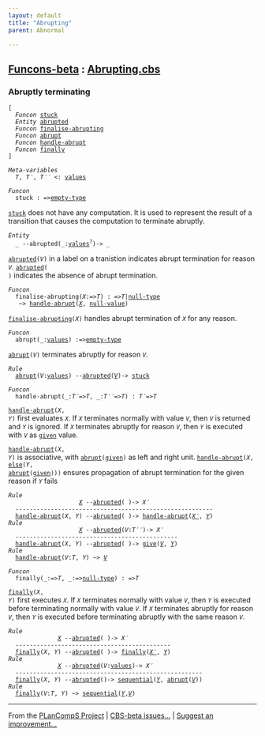 ```yaml
---
layout: default
title: "Abrupting"
parent: Abnormal

---
```


[Funcons-beta] : [Abrupting.cbs]
-----------------------------

### Abruptly terminating

<div class="highlighter-rouge"><pre class="highlight"><code>[
  <i class="keyword">Funcon</i> <span class="name"><a href="#Name_stuck">stuck</a></span>
  <i class="keyword">Entity</i> <span class="name"><a href="#Name_abrupted">abrupted</a></span>
  <i class="keyword">Funcon</i> <span class="name"><a href="#Name_finalise-abrupting">finalise-abrupting</a></span>
  <i class="keyword">Funcon</i> <span class="name"><a href="#Name_abrupt">abrupt</a></span>
  <i class="keyword">Funcon</i> <span class="name"><a href="#Name_handle-abrupt">handle-abrupt</a></span>
  <i class="keyword">Funcon</i> <span class="name"><a href="#Name_finally">finally</a></span>
]</code></pre></div>



<div class="highlighter-rouge"><pre class="highlight"><code><i class="keyword">Meta-variables</i>
  <span id="PartVariable_T"><i class="var">T</i></span>, <span id="PartVariable_T'"><i class="var">T&prime;</i></span>, <span id="PartVariable_T''"><i class="var">T&prime;&prime;</i></span> <: <span class="name"><a href="../../../Values/Value-Types/index.html#Name_values">values</a></span></code></pre></div>



<div class="highlighter-rouge"><pre class="highlight"><code><i class="keyword">Funcon</i>
  <span class="name"><span id="Name_stuck">stuck</span></span> : =><span class="name"><a href="../../../Values/Value-Types/index.html#Name_empty-type">empty-type</a></span></code></pre></div>

  <code><span class="name"><a href="#Name_stuck">stuck</a></span></code> does not have any computation. It is used to represent the result of
  a transition that causes the computation to terminate abruptly.



<div class="highlighter-rouge"><pre class="highlight"><code><i class="keyword">Entity</i>
  _ --<span class="ent-name"><span id="Name_abrupted">abrupted</span></span>(_:<span class="name"><a href="../../../Values/Value-Types/index.html#Name_values">values</a></span><sup class="sup">?</sup>)-> _</code></pre></div>


  <code><span class="name"><a href="#Name_abrupted">abrupted</a></span>(<i class="var">V</i>)</code> in a label on a tranistion indicates abrupt termination for
  reason <code><i class="var">V</i></code>. <code><span class="name"><a href="#Name_abrupted">abrupted</a></span>( )</code> indicates the absence of abrupt termination.



<div class="highlighter-rouge"><pre class="highlight"><code><i class="keyword">Funcon</i>
  <span class="name"><span id="Name_finalise-abrupting">finalise-abrupting</span></span>(<span id="Variable153_X"><i class="var">X</i></span>:=><span id="Variable158_T"><i class="var">T</i></span>) : =><span id="Variable173_T"><i class="var">T</i></span>|<span class="name"><a href="../../../Values/Primitive/Null/index.html#Name_null-type">null-type</a></span>
   ~> <span class="name"><a href="#Name_handle-abrupt">handle-abrupt</a></span>(<a href="#Variable153_X"><i class="var">X</i></a>, <span class="name"><a href="../../../Values/Primitive/Null/index.html#Name_null-value">null-value</a></span>)</code></pre></div>


  <code><span class="name"><a href="#Name_finalise-abrupting">finalise-abrupting</a></span>(<i class="var">X</i>)</code> handles abrupt termination of <code><i class="var">X</i></code> for any reason.



<div class="highlighter-rouge"><pre class="highlight"><code><i class="keyword">Funcon</i>
  <span class="name"><span id="Name_abrupt">abrupt</span></span>(_:<span class="name"><a href="../../../Values/Value-Types/index.html#Name_values">values</a></span>) :=><span class="name"><a href="../../../Values/Value-Types/index.html#Name_empty-type">empty-type</a></span></code></pre></div>

  <code><span class="name"><a href="#Name_abrupt">abrupt</a></span>(<i class="var">V</i>)</code> terminates abruptly for reason <code><i class="var">V</i></code>.

<div class="highlighter-rouge"><pre class="highlight"><code><i class="keyword">Rule</i>
  <span class="name"><a href="#Name_abrupt">abrupt</a></span>(<span id="Variable300_V"><i class="var">V</i></span>:<span class="name"><a href="../../../Values/Value-Types/index.html#Name_values">values</a></span>) --<span class="ent-name"><a href="#Name_abrupted">abrupted</a></span>(<a href="#Variable300_V"><i class="var">V</i></a>)-> <span class="name"><a href="#Name_stuck">stuck</a></span></code></pre></div>



<div class="highlighter-rouge"><pre class="highlight"><code><i class="keyword">Funcon</i>
  <span class="name"><span id="Name_handle-abrupt">handle-abrupt</span></span>(_:<span id="Variable344_T'"><i class="var">T&prime;</i></span>=><span id="Variable350_T"><i class="var">T</i></span>, _:<span id="Variable363_T''"><i class="var">T&prime;&prime;</i></span>=><span id="Variable369_T"><i class="var">T</i></span>) : <span id="Variable385_T'"><i class="var">T&prime;</i></span>=><span id="Variable391_T"><i class="var">T</i></span></code></pre></div>

  <code><span class="name"><a href="#Name_handle-abrupt">handle-abrupt</a></span>(<i class="var">X</i>, <i class="var">Y</i>)</code> first evaluates <code><i class="var">X</i></code>. If <code><i class="var">X</i></code> terminates normally with
  value <code><i class="var">V</i></code>, then <code><i class="var">V</i></code> is returned and <code><i class="var">Y</i></code> is ignored. If <code><i class="var">X</i></code> terminates abruptly
  for reason <code><i class="var">V</i></code>, then <code><i class="var">Y</i></code> is executed with <code><i class="var">V</i></code> as <code><span class="name"><a href="../../Normal/Giving/index.html#Name_given">given</a></span></code> value.

  <code><span class="name"><a href="#Name_handle-abrupt">handle-abrupt</a></span>(<i class="var">X</i>, <i class="var">Y</i>)</code> is associative, with <code><span class="name"><a href="#Name_abrupt">abrupt</a></span>(<span class="name"><a href="../../Normal/Giving/index.html#Name_given">given</a></span>)</code> as left and right
  unit. <code><span class="name"><a href="#Name_handle-abrupt">handle-abrupt</a></span>(<i class="var">X</i>, <span class="name"><a href="../Failing/index.html#Name_else">else</a></span>(<i class="var">Y</i>, <span class="name"><a href="#Name_abrupt">abrupt</a></span>(<span class="name"><a href="../../Normal/Giving/index.html#Name_given">given</a></span>)))</code> ensures propagation of 
  abrupt termination for the given reason if <code><i class="var">Y</i></code> fails

<div class="highlighter-rouge"><pre class="highlight"><code><i class="keyword">Rule</i>
                    <a href="#Variable690_X"><i class="var">X</i></a> --<span class="ent-name"><a href="#Name_abrupted">abrupted</a></span>( )-> <span id="Variable677_X'"><i class="var">X&prime;</i></span>
  --------------------------------------------------------
  <span class="name"><a href="#Name_handle-abrupt">handle-abrupt</a></span>(<span id="Variable690_X"><i class="var">X</i></span>, <span id="Variable695_Y"><i class="var">Y</i></span>) --<span class="ent-name"><a href="#Name_abrupted">abrupted</a></span>( )-> <span class="name"><a href="#Name_handle-abrupt">handle-abrupt</a></span>(<a href="#Variable677_X'"><i class="var">X&prime;</i></a>, <a href="#Variable695_Y"><i class="var">Y</i></a>)
<i class="keyword">Rule</i>
                    <a href="#Variable789_X"><i class="var">X</i></a> --<span class="ent-name"><a href="#Name_abrupted">abrupted</a></span>(<span id="Variable752_V"><i class="var">V</i></span>:<i class="var">T&prime;&prime;</i>)-> <span id="Variable776_X'"><i class="var">X&prime;</i></span>
  ----------------------------------------------
  <span class="name"><a href="#Name_handle-abrupt">handle-abrupt</a></span>(<span id="Variable789_X"><i class="var">X</i></span>, <span id="Variable794_Y"><i class="var">Y</i></span>) --<span class="ent-name"><a href="#Name_abrupted">abrupted</a></span>( )-> <span class="name"><a href="../../Normal/Giving/index.html#Name_give">give</a></span>(<a href="#Variable752_V"><i class="var">V</i></a>, <a href="#Variable794_Y"><i class="var">Y</i></a>)
<i class="keyword">Rule</i>
  <span class="name"><a href="#Name_handle-abrupt">handle-abrupt</a></span>(<span id="Variable842_V"><i class="var">V</i></span>:<i class="var">T</i>, <span id="Variable853_Y"><i class="var">Y</i></span>) ~> <a href="#Variable842_V"><i class="var">V</i></a></code></pre></div>



<div class="highlighter-rouge"><pre class="highlight"><code><i class="keyword">Funcon</i>
  <span class="name"><span id="Name_finally">finally</span></span>(_:=><span id="Variable878_T"><i class="var">T</i></span>, _:=><span class="name"><a href="../../../Values/Primitive/Null/index.html#Name_null-type">null-type</a></span>) : =><span id="Variable904_T"><i class="var">T</i></span></code></pre></div>

  <code><span class="name"><a href="#Name_finally">finally</a></span>(<i class="var">X</i>, <i class="var">Y</i>)</code> first executes <code><i class="var">X</i></code>. If <code><i class="var">X</i></code> terminates normally with 
  value <code><i class="var">V</i></code>, then <code><i class="var">Y</i></code> is executed before terminating normally with value <code><i class="var">V</i></code>.
  If <code><i class="var">X</i></code> terminates abruptly for reason <code><i class="var">V</i></code>, then <code><i class="var">Y</i></code> is executed before
  terminating abruptly with the same reason <code><i class="var">V</i></code>.

<div class="highlighter-rouge"><pre class="highlight"><code><i class="keyword">Rule</i>
              <a href="#Variable1094_X"><i class="var">X</i></a> --<span class="ent-name"><a href="#Name_abrupted">abrupted</a></span>( )-> <span id="Variable1081_X'"><i class="var">X&prime;</i></span>
  --------------------------------------------
  <span class="name"><a href="#Name_finally">finally</a></span>(<span id="Variable1094_X"><i class="var">X</i></span>, <span id="Variable1099_Y"><i class="var">Y</i></span>) --<span class="ent-name"><a href="#Name_abrupted">abrupted</a></span>( )-> <span class="name"><a href="#Name_finally">finally</a></span>(<a href="#Variable1081_X'"><i class="var">X&prime;</i></a>, <a href="#Variable1099_Y"><i class="var">Y</i></a>)
<i class="keyword">Rule</i>
              <a href="#Variable1189_X"><i class="var">X</i></a> --<span class="ent-name"><a href="#Name_abrupted">abrupted</a></span>(<span id="Variable1156_V"><i class="var">V</i></span>:<span class="name"><a href="../../../Values/Value-Types/index.html#Name_values">values</a></span>)-> <span id="Variable1176_X'"><i class="var">X&prime;</i></span>
  -----------------------------------------------------
  <span class="name"><a href="#Name_finally">finally</a></span>(<span id="Variable1189_X"><i class="var">X</i></span>, <span id="Variable1194_Y"><i class="var">Y</i></span>) --<span class="ent-name"><a href="#Name_abrupted">abrupted</a></span>()-> <span class="name"><a href="../../Normal/Flowing/index.html#Name_sequential">sequential</a></span>(<a href="#Variable1194_Y"><i class="var">Y</i></a>, <span class="name"><a href="#Name_abrupt">abrupt</a></span>(<a href="#Variable1156_V"><i class="var">V</i></a>))
<i class="keyword">Rule</i>
  <span class="name"><a href="#Name_finally">finally</a></span>(<span id="Variable1249_V"><i class="var">V</i></span>:<i class="var">T</i>, <span id="Variable1260_Y"><i class="var">Y</i></span>) ~> <span class="name"><a href="../../Normal/Flowing/index.html#Name_sequential">sequential</a></span>(<a href="#Variable1260_Y"><i class="var">Y</i></a>,<a href="#Variable1249_V"><i class="var">V</i></a>)</code></pre></div>

  

____

From the [PLanCompS Project] | [CBS-beta issues...] | [Suggest an improvement...]

[Abrupting.cbs]: Abrupting.cbs 
  "CBS SOURCE FILE"
[Funcons-beta]: /CBS-beta/docs/Funcons-beta
  "FUNCONS-BETA"
[Unstable-Funcons-beta]: /CBS-beta/docs/Unstable-Funcons-beta
  "UNSTABLE-FUNCONS-BETA"
[Languages-beta]: /CBS-beta/docs/Languages-beta
  "LANGUAGES-BETA"
[Unstable-Languages-beta]: /CBS-beta/docs/Unstable-Languages-beta
  "UNSTABLE-LANGUAGES-BETA"
[CBS-beta]: /CBS-beta "CBS-BETA"
[PLanCompS Project]: https://plancomps.github.io
  "PROGRAMMING LANGUAGE COMPONENTS AND SPECIFICATIONS PROJECT HOME PAGE"
[CBS-beta issues...]: https://github.com/plancomps/CBS-beta/issues
  "CBS-BETA ISSUE REPORTS ON GITHUB"
[Suggest an improvement...]: mailto:plancomps@gmail.com?Subject=CBS-beta%20-%20comment&Body=Re%3A%20CBS-beta%20specification%20at%20Computations/Abnormal/Abrupting/Abrupting.cbs%0A%0AComment/Query/Issue/Suggestion%3A%0A%0A%0ASignature%3A%0A 
  "GENERATE AN EMAIL TEMPLATE"
